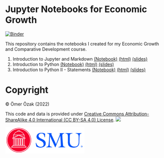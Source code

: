 # Jupyter Notebooks for Economic Growth
[![Binder](https://mybinder.org/badge_logo.svg)](https://mybinder.org/v2/gh/SMU-Econ-Growth/EconGrowthUG-binder/main?urlpath=git-pull%3Frepo%3Dhttps%253A%252F%252Fgithub.com%252FSMU-Econ-Growth%252FEconGrowthUG-Notebooks%26urlpath%3Dtree%252FEconGrowthUG-Notebooks%252F%26branch%3Dmain)

This repository contains the notebooks I created for my Economic Growth and Comparative Development course.

1. Introduction to Jupyter and Markdown [(Notebook)](./Intro-Jupyter.ipynb) [(html)](./html/Intro-Jupyter.html) [(slides)](https://smu-econ-growth.github.io/EconGrowthUG-Slides-Intro-Jupyter/)
2. Introduction to Python [(Notebook)](./Intro-Python.ipynb) [(html)](./html/Intro-Python.html) [(slides)](https://smu-econ-growth.github.io/EconGrowthUG-Slides-Intro-Python/)
3. Introduction to Python II - Statements [(Notebook)](./Intro-Python-Statements.ipynb) [(html)](./html/Intro-Python-Statements.html) [(slides)](https://smu-econ-growth.github.io/EconGrowthUG-Slides-Intro-Python-Statements/)

# Copyright 

&copy; Ömer Özak (2022)

This code and data is provided under [Creative Commons Attribution-ShareAlike 4.0 International (CC BY-SA 4.0) License](https://creativecommons.org/licenses/by-sa/4.0/). ![](http://mirrors.creativecommons.org/presskit/buttons/88x31/svg/by-sa.svg)

[<img src="https://github.com/measuring-culture/Expanding-Measurement-Culture-Facebook-JRSI/blob/main/pics/SMUlogowWordmarkRB.jpg?raw=true" width="250">](http://omerozak.com)
